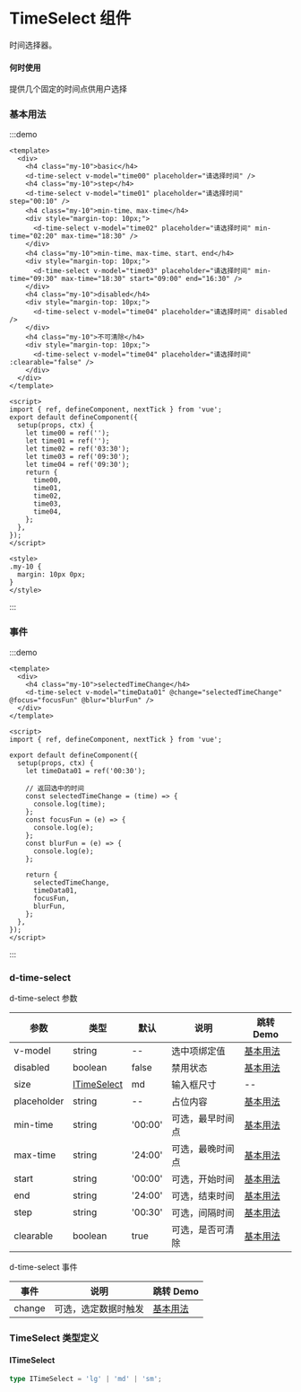 # TimeSelect 组件

时间选择器。

#### 何时使用

提供几个固定的时间点供用户选择

### 基本用法

:::demo

```vue
<template>
  <div>
    <h4 class="my-10">basic</h4>
    <d-time-select v-model="time00" placeholder="请选择时间" />
    <h4 class="my-10">step</h4>
    <d-time-select v-model="time01" placeholder="请选择时间" step="00:10" />
    <h4 class="my-10">min-time、max-time</h4>
    <div style="margin-top: 10px;">
      <d-time-select v-model="time02" placeholder="请选择时间" min-time="02:20" max-time="18:30" />
    </div>
    <h4 class="my-10">min-time、max-time、start、end</h4>
    <div style="margin-top: 10px;">
      <d-time-select v-model="time03" placeholder="请选择时间" min-time="09:30" max-time="18:30" start="09:00" end="16:30" />
    </div>
    <h4 class="my-10">disabled</h4>
    <div style="margin-top: 10px;">
      <d-time-select v-model="time04" placeholder="请选择时间" disabled />
    </div>
    <h4 class="my-10">不可清除</h4>
    <div style="margin-top: 10px;">
      <d-time-select v-model="time04" placeholder="请选择时间" :clearable="false" />
    </div>
  </div>
</template>

<script>
import { ref, defineComponent, nextTick } from 'vue';
export default defineComponent({
  setup(props, ctx) {
    let time00 = ref('');
    let time01 = ref('');
    let time02 = ref('03:30');
    let time03 = ref('09:30');
    let time04 = ref('09:30');
    return {
      time00,
      time01,
      time02,
      time03,
      time04,
    };
  },
});
</script>

<style>
.my-10 {
  margin: 10px 0px;
}
</style>
```

:::

### 事件

:::demo

```vue
<template>
  <div>
    <h4 class="my-10">selectedTimeChange</h4>
    <d-time-select v-model="timeData01" @change="selectedTimeChange" @focus="focusFun" @blur="blurFun" />
  </div>
</template>

<script>
import { ref, defineComponent, nextTick } from 'vue';

export default defineComponent({
  setup(props, ctx) {
    let timeData01 = ref('00:30');

    // 返回选中的时间
    const selectedTimeChange = (time) => {
      console.log(time);
    };
    const focusFun = (e) => {
      console.log(e);
    };
    const blurFun = (e) => {
      console.log(e);
    };

    return {
      selectedTimeChange,
      timeData01,
      focusFun,
      blurFun,
    };
  },
});
</script>
```

:::

### d-time-select

d-time-select 参数

| 参数        | 类型                        | 默认    | 说明             | 跳转 Demo             |
| ----------- | --------------------------- | ------- | ---------------- | --------------------- |
| v-model     | string                      | --      | 选中项绑定值     | [基本用法](#基本用法) |
| disabled    | boolean                     | false   | 禁用状态         | [基本用法](#基本用法) |
| size        | [ITimeSelect](#itimeselect) | md      | 输入框尺寸       | --                    |
| placeholder | string                      | --      | 占位内容         | [基本用法](#基本用法) |
| min-time    | string                      | '00:00' | 可选，最早时间点 | [基本用法](#基本用法) |
| max-time    | string                      | '24:00' | 可选，最晚时间点 | [基本用法](#基本用法) |
| start       | string                      | '00:00' | 可选，开始时间   | [基本用法](#基本用法) |
| end         | string                      | '24:00' | 可选，结束时间   | [基本用法](#基本用法) |
| step        | string                      | '00:30' | 可选，间隔时间   | [基本用法](#基本用法) |
| clearable   | boolean                     | true    | 可选，是否可清除 | [基本用法](#基本用法) |

d-time-select 事件

| 事件   | 说明                 | 跳转 Demo         |
| ------ | -------------------- | ----------------- |
| change | 可选，选定数据时触发 | [基本用法](#事件) |

### TimeSelect 类型定义

#### ITimeSelect

```ts
type ITimeSelect = 'lg' | 'md' | 'sm';
```
